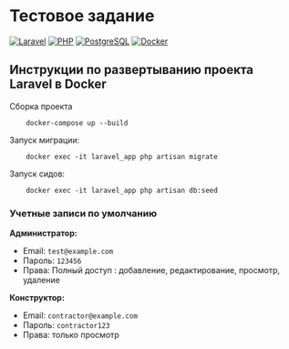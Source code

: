 # Тестовое задание 
[![Laravel](https://img.shields.io/badge/Laravel-v10-FF2D20?style=flat-square&logo=laravel)](https://laravel.com)
[![PHP](https://img.shields.io/badge/PHP-8.1%2B-777BB4?style=flat-square&logo=php)](https://php.net)
[![PostgreSQL](https://img.shields.io/badge/PostgreSQL-13%2B-4169E1?style=flat-square&logo=postgresql)](https://www.postgresql.org)
[![Docker](https://img.shields.io/badge/Docker-✓-2496ED?style=flat-square&logo=docker)](https://www.docker.com)

## Инструкции по развертыванию проекта Laravel в Docker
Сборка проекта
```
    docker-compose up --build
```

Запуск миграции:
```
    docker exec -it laravel_app php artisan migrate
```

Запуск сидов:
```
    docker exec -it laravel_app php artisan db:seed
```

### Учетные записи по умолчанию

**Администратор:**
- Email: `test@example.com`
- Пароль: `123456`
- Права: Полный доступ : добавление, редактирование, просмотр, удаление

**Конструктор:**
- Email: `contractor@example.com`
- Пароль: `contractor123`
- Права: только  просмотр
